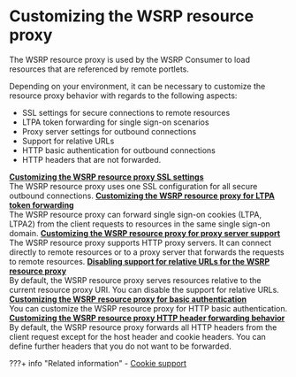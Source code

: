 # Customizing the WSRP resource proxy

The WSRP resource proxy is used by the WSRP Consumer to load resources that are referenced by remote portlets.

Depending on your environment, it can be necessary to customize the resource proxy behavior with regards to the following aspects:

-   SSL settings for secure connections to remote resources
-   LTPA token forwarding for single sign-on scenarios
-   Proxy server settings for outbound connections
-   Support for relative URLs
-   HTTP basic authentication for outbound connections
-   HTTP headers that are not forwarded.

 **[Customizing the WSRP resource proxy SSL settings](wsrpt_cons_cust_resproxy_ssl.md)**  
The WSRP resource proxy uses one SSL configuration for all secure outbound connections.
 **[Customizing the WSRP resource proxy for LTPA token forwarding](wsrpt_cons_cust_resproxy_ltpa.md)**  
The WSRP resource proxy can forward single sign-on cookies \(LTPA, LTPA2\) from the client requests to resources in the same single sign-on domain.
 **[Customizing the WSRP resource proxy for proxy server support](wsrpt_cons_cust_resproxy_srv.md)**  
The WSRP resource proxy supports HTTP proxy servers. It can connect directly to remote resources or to a proxy server that forwards the requests to remote resources.
 **[Disabling support for relative URLs for the WSRP resource proxy](wsrpt_cons_cust_resproxy_dsbl.md)**  
By default, the WSRP resource proxy serves resources relative to the current resource proxy URI. You can disable the support for relative URLs.
 **[Customizing the WSRP resource proxy for basic authentication](wsrpt_cons_cust_resproxy_basauth.md)**  
You can customize the WSRP resource proxy for HTTP basic authentication.
 **[Customizing the WSRP resource proxy HTTP header forwarding behavior](wsrpt_cons_cust_resproxy_frwrd.md)**  
By default, the WSRP resource proxy forwards all HTTP headers from the client request except for the host header and cookie headers. You can define further headers that you do not want to be forwarded.


???+ info "Related information"
    - [Cookie support](../../../reference_for_using_wsrp_portal/wsrpc_cookie.md)

